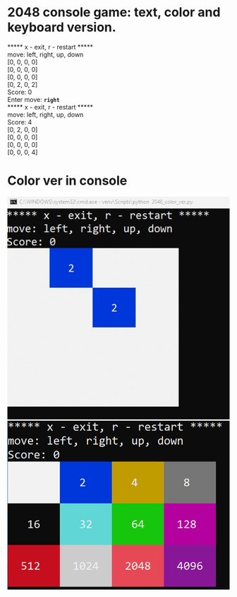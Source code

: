 # 2048 console game: text, color and keyboard version.
***** x - exit, r - restart *****  
move: left, right, up, down  
[0, 0, 0, 0]  
[0, 0, 0, 0]  
[0, 0, 0, 0]  
[0, 2, 0, 2]  
Score: 0   
Enter move: **`right`**  
***** x - exit, r - restart *****  
move: left, right, up, down  
Score: 4  
[0, 2, 0, 0]  
[0, 0, 0, 0]  
[0, 0, 0, 0]  
[0, 0, 0, 4]   
# Color ver in console
![gif](2048.gif)
![static](2048.png)